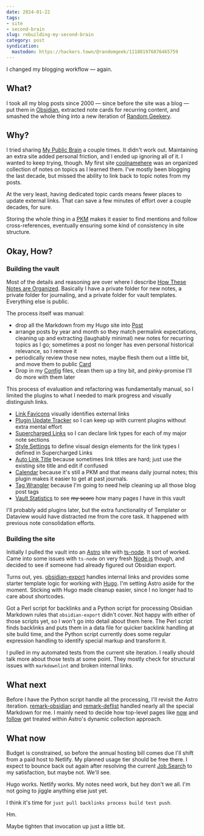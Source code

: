 ```yaml
---
date: 2024-01-22
tags:
- site
- second-brain
slug: rebuilding-my-second-brain
category: post
syndication:
  mastodon: https://hackers.town/@randomgeek/111801976876465759
---
```


I changed my blogging workflow — again.

<!--more-->

## What?

I took all my blog posts since 2000 — since before the site was a blog — put them in [Obsidian](../../../card/Obsidian.md), extracted note cards for recurring content, and smashed the whole thing into a new iteration of [Random Geekery](../../../card/Random%20Geekery.md).

## Why?

I tried sharing [My Public Brain](../../../card/My%20Public%20Brain.md) a couple times. It didn't work out. Maintaining an extra site added personal friction, and I ended up ignoring all of it. I wanted to keep trying, though. My first site [coolnamehere](../../../card/coolnamehere.md) was an organized collection of notes on topics as I learned them. I've mostly been blogging the last decade, but missed the ability to link back to topic notes from my posts.

At the very least, having dedicated topic cards means fewer places to update external links. That can save a few minutes of effort over a couple decades, for sure.

Storing the whole thing in a [PKM](../../../card/PKM.md) makes it easier to find mentions and follow cross-references, eventually ensuring some kind of consistency in site structure.

## Okay, How?

### Building the vault

Most of the details and reasoning are over where I describe [How These Notes are Organized](../../../card/How%20These%20Notes%20are%20Organized.md). Basically I have a private folder for new notes, a private folder for journaling, and a private folder for vault templates. Everything else is public.

The process itself was manual:

* drop all the Markdown from my Hugo site into [Post](../../_index.md)
* arrange posts by year and month so they match permalink expectations, cleaning up and extracting (laughably minimal) new notes for recurring topics as I go; sometimes a post no longer has even personal historical relevance, so I remove it
* periodically review those new notes, maybe flesh them out a little bit, and move them to public [Card](../../../card/_index.md)
* Drop in my [Config](../../../config/_index.md) files, clean them up a tiny bit, and pinky-promise I'll do more with them later

This process of evaluation and refactoring was fundamentally manual, so I limited the plugins to what I needed to mark progress and visually distinguish links.

* [Link Favicons](https://github.com/joethei/obsidian-link-favicon) visually identifies external links
* [Plugin Update Tracker](https://github.com/swar8080/obsidian-plugin-update-tracker) so I can keep up with current plugins without extra mental effort
* [Supercharged Links](https://github.com/mdelobelle/obsidian_supercharged_links) so I can declare link types for each of my major note sections
* [Style Settings](https://github.com/mgmeyers/obsidian-style-settings) to define visual design elements for the link types I defined in Supercharged Links
* [Auto Link Title](https://github.com/zolrath/obsidian-auto-link-title) because sometimes link titles are hard; just use the existing site title and edit if confused
* [Calendar](https://github.com/liamcain/obsidian-calendar-plugin) because it's still a PKM and that means daily journal notes; this plugin makes it easier to get at past journals.
* [Tag Wrangler](https://github.com/pjeby/tag-wrangler) because I'm going to need help cleaning up all those blog post tags
* [Vault Statistics](https://github.com/bkyle/obsidian-vault-statistics-plugin) to see ~~my score~~ how many pages I have in this vault

I'll probably add plugins later, but the extra functionality of Templater or Dataview would have distracted me from the core task. It happened with previous note consolidation efforts.

### Building the site

Initially I pulled the vault into an [Astro](../../../card/Astro.md) site with  [ts-node](https://typestrong.org/ts-node/). It sort of worked. Came into some issues with `ts-node` on very fresh [Node.js](../../../card/Node.js.md) though, and decided to see if someone had already figured out Obsidian export.

Turns out, yes. [obsidian-export](../../../card/obsidian-export.md) handles internal links and provides some starter template logic for working with [Hugo](../../../card/Hugo.md). I'm setting Astro aside for the moment. Sticking with Hugo made cleanup easier, since I no longer had to care about shortcodes.

Got a Perl script for backlinks and a Python script for processing Obsidian Markdown rules that `obsidian-export` didn't cover. Not happy with either of those scripts yet, so I won't go into detail about them here. The Perl script finds backlinks and puts them in a data file for quicker backlink handling at site build time, and the Python script currently does some regular expression handling to identify special markup and transform it.

I pulled in my automated tests from the current site iteration. I really should talk more about those tests at some point. They mostly check for structural issues with `markdownlint` and broken internal links.

## What next

Before I have the Python script handle all the processing, I'll revisit the Astro iteration. [remark-obsidian](https://www.npmjs.com/package/remark-obsidian) and [remark-deflist](https://www.npmjs.com/package/remark-definition-list) handled nearly all the special Markdown for me. I mainly need to decide how top-level pages like [now](../../../page/now.md) and [follow](../../../page/follow.md) get treated within Astro's dynamic collection approach.

## What now

Budget is constrained, so before the annual hosting bill comes due I'll shift from a paid host to Netlify. My planned usage tier should be free there. I expect to bounce back out again after resolving the current [Job Search](../../../card/Job%20Search.md) to my satisfaction, but maybe not. We'll see.

Hugo works. Netlify works. My notes need work, but hey don't we all. I'm not going to jiggle anything else just yet.

I think it's time for `just pull backlinks process build test push`.

Hm.

Maybe tighten that invocation up just a little bit.
